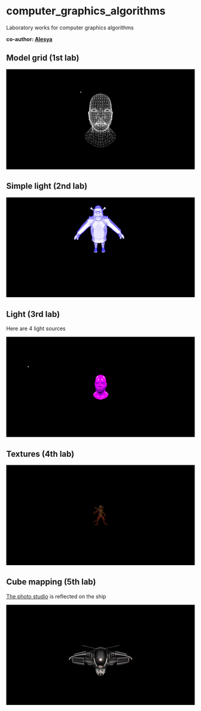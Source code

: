 # computer_graphics_algorithms
Laboratory works for computer graphics algorithms

**co-author: [Alesya](https://github.com/dealeska)**

## Model grid (1st lab)
![model grid](https://github.com/crushnik0546/computer_graphics_algorithms/blob/main/results/model_grid.gif)

## Simple light (2nd lab)
![simple light](https://github.com/crushnik0546/computer_graphics_algorithms/blob/main/results/simple_light.gif)

## Light (3rd lab)
Here are 4 light sources

![light](https://github.com/crushnik0546/computer_graphics_algorithms/blob/main/results/light.gif)

## Textures (4th lab)
![texture](https://github.com/crushnik0546/computer_graphics_algorithms/blob/main/results/texture.gif)

## Cube mapping (5th lab)
[The photo studio](https://github.com/crushnik0546/computer_graphics_algorithms/tree/main/cube_map/better_studio) is reflected on the ship

![cube textures](https://github.com/crushnik0546/computer_graphics_algorithms/blob/main/results/cube_textures.gif)
